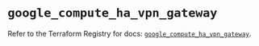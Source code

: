 # `google_compute_ha_vpn_gateway`

Refer to the Terraform Registry for docs: [`google_compute_ha_vpn_gateway`](https://registry.terraform.io/providers/hashicorp/google-beta/6.44.0/docs/resources/google_compute_ha_vpn_gateway).
